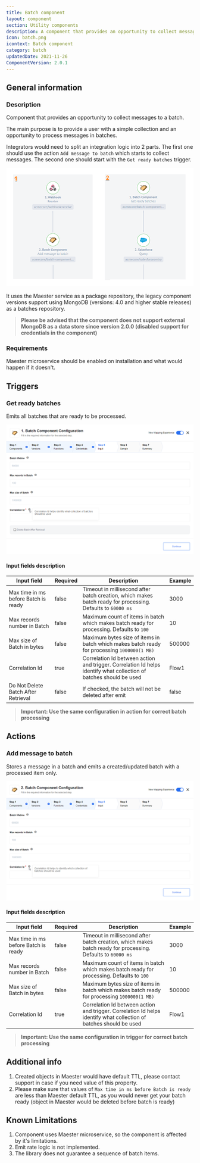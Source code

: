 ```yaml
---
title: Batch component
layout: component
section: Utility components
description: A component that provides an opportunity to collect messages to a batch.
icon: batch.png
icontext: Batch component
category: batch
updatedDate: 2021-11-26
ComponentVersion: 2.0.1
---
```


## General information

### Description
Сomponent that provides an opportunity to collect messages to a batch.

The main purpose is to provide a user with a simple collection and an opportunity to process messages in batches.

Integrators would need to split an integration logic into 2 parts. The first one should use the action `Add message to batch` which starts to collect messages. The second one should start with the `Get ready batches` trigger.

![Flow parts](img/flow-parts.png)

It uses the Maester service as a package repository, the legacy component versions support using MongoDB (versions: 4.0 and higher stable releases) as a batches repository.

> **Please be advised that the component does not support external MongoDB as a data store since version 2.0.0 (disabled support for credentials in the component)**

### Requirements

Maester microservice should be enabled on installation and what would happen if it doesn't.

## Triggers

### Get ready batches

Emits all batches that are ready to be processed.

![Get ready batches](img/get-ready-batches.png)

#### Input fields description

|Input field|Required|Description|Example|
|-----------|--------|---------|---------|
|Max time in ms before Batch is ready|false|Timeout in millisecond after batch creation, which makes batch ready for processing. Defaults to `60000 ms`|3000|
|Max records number in Batch|false|Maximum count of items in batch which makes batch ready for processing. Defaults to `100`|10|
|Max size of Batch in bytes|false|Maximum bytes size of items in batch which makes batch ready for processing `1000000(1 MB)`|500000|
|Correlation Id|true|Correlation Id between action and trigger. Correlation Id helps identify what collection of batches should be used|Flow1|
|Do Not Delete Batch After Retrieval|false|If checked, the batch will not be deleted after emit|false|

>**Important: Use the same configuration in action for correct batch processing**

## Actions

### Add message to batch

Stores a message in a batch and emits a created/updated batch with a processed item only.

![Add message to batch](img/add-message-to-batch.png)

#### Input fields description

|Input field|Required|Description|Example|
|-----------|--------|---------|---------|
|Max time in ms before Batch is ready|false|Timeout in millisecond after batch creation, which makes batch ready for processing. Defaults to `60000 ms`|3000|
|Max records number in Batch|false|Maximum count of items in batch which makes batch ready for processing. Defaults to `100`|10|
|Max size of Batch in bytes|false|Maximum bytes size of items in batch which makes batch ready for processing `1000000(1 MB)`|500000|
|Correlation Id|true|Correlation Id between action and trigger. Correlation Id helps identify what collection of batches should be used|Flow1|

>**Important: Use the same configuration in trigger for correct batch processing**

## Additional info

1. Created objects in Maester would have default TTL, please contact support in case if you need value of this property.
2. Please make sure that values of `Max time in ms before Batch is ready` are less than Maester default TTL, as you would never get your batch ready (object in Maester would be deleted before batch is ready)

## Known Limitations

1. Component uses Maester microservice, so the component is affected by it's limitations.
2. Emit rate logic is not implemented.
3. The library does not guarantee a sequence of batch items.
